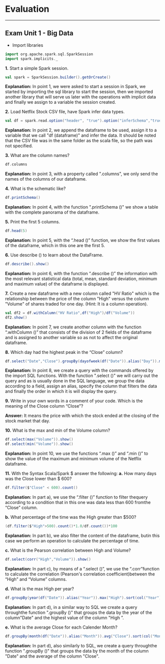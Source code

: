 # Evaluation
--- 
## Exam Unit 1 - Big Data
- Import libraries
```scala
import org.apache.spark.sql.SparkSession
import spark.implicits._
```
**1.** Start a simple Spark session.
 ```scala 
val spark = SparkSession.builder().getOrCreate()
```
**Explanation:** In point 1, we were asked to start a session in Spark, we started by importing the sql library to start the session, then we imported another library that will serve us later with the operations with implicit data and finally we assign to a variable the session created.


**2.** Load Netflix Stock CSV file, have Spark infer data types.
```scala
val df = spark.read.option("header", "true").option("inferSchema","true")csv("Netflix_2011_2016.csv")
```
**Explanation:** In point 2, we append the dataframe to be used, assign it to a variable that we call "df (dataframe)" and infer the data. It should be noted that the CSV file was in the same folder as the scala file, so the path was not specified.


**3.** What are the column names?
```scala
df.columns
```
**Explanation:** In point 3, with a property called ".columns", we only send the names of the columns of our dataframe.


**4.** What is the schematic like?
```scala 
df.printSchema()
```
**Explanation:** In point 4, with the function ".printSchema ()" we show a table with the complete panorama of the dataframe.


**5.** Print the first 5 columns.
```scala
df.head(5)
```
**Explanation:** In point 5, with the “.head ()” function, we show the first values ​​of the dataframe, which in this one are the first 5.


**6.** Use describe () to learn about the DataFrame. 
```scala
df.describe().show()
```
**Explanation:** In point 6, with the function “.describe ()” the information with the most relevant statistical data (total, mean, standard deviation, minimum and maximum value) of the dataframe is displayed.


**7.** Create a new dataframe with a new column called "HV Ratio" which is the relationship between the price of the column "High" versus the column "Volume" of shares traded for one day. (Hint: It is a column operation).
```scala
val df2 = df.withColumn("HV Ratio",df("High")/df("Volume"))
df2.show() 
```
**Explanation:** In point 7, we create another column with the function “.withColumn ()” that consists of the division of 2 fields of the dataframe and is assigned to another variable so as not to affect the original dataframe.


**8.** Which day had the highest peak in the “Close” column?
```scala
df.select("Date","Close").groupBy(dayofweek(df("Date")).alias("Day")).max("Close").sort(col("Day").asc).show(1)
```
**Explanation:** In point 8, we create a query with the commands offered by the import SQL functions. With the function ".select ()" we will carry out the query and as is usually done in the SQL language, we group the data according to a field, assign an alias, specify the column that filters the data and finally the order in which it is will display the query.


**9.** Write in your own words in a comment of your code. Which is the meaning of the Close column “Close”?

**Answer:** It means the price with which the stock ended at the closing of the stock market that day.


**10.** What is the max and min of the Volume column?
```scala
df.select(max("Volume")).show()
df.select(min("Volume")).show()
```
**Explanation:** In point 10, we use the functions “.max ()” and “.min ()” to show the value of the maximum and minimum volume of the Netflix dataframe.


**11.** With the Syntax Scala/Spark $ answer the following:
**a.** How many days was the Close lower than $ 600?
```scala
df.filter($"Close" < 600).count()
```
 **Explanation:** In part a), we use the “.filter ()” function to filter thequery according to a condition that in this one was data less than 600 fromthe “Close” column.


**b.** What percentage of the time was the High greater than $500?
```scala
(df.filter($"High">500).count()*1.0/df.count())*100
```
**Explanation:** In part b), we also filter the content of the dataframe, butin this case we perform an operation to calculate the percentage of time.


**c.** What is the Pearson correlation between High and Volume?
```scala
df.select(corr("High","Volume")).show()
```
**Explanation:** In part c), by means of a “.select ()”, we use the “.corr”function to calculate the correlation (Pearson's correlation coefficient)between the “High” and “Volume” columns.


**d.** What is the max High per year?
```scala
df.groupBy(year(df("Date")).alias("Year")).max("High").sort(col("Year").desc)show()
```
**Explanation:** In part d), in a similar way to SQL we create a query throughthe function ".groupBy ()" that groups the data by the year of the column"Date" and the highest value of the column "High ”.


**e.** What is the average Close for each Calender Month?
```scala
df.groupBy(month(df("Date")).alias("Month")).avg("Close").sort(col("Month")asc).show() 
```
**Explanation:** In part d), also similarly to SQL, we create a query throughthe function ".groupBy ()" that groups the data by the month of the column "Date" and the average of the column "Close".
